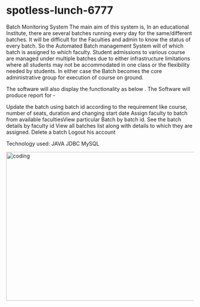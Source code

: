 # spotless-lunch-6777

Batch Monitoring System
The main aim of this system is, In an educational Institute, there are several batches running every day for the same/different batches. It will be difficult for the Faculties and admin to know the status of every batch. So the Automated Batch management System will of which batch is
assigned to which faculty.
Student admissions to various course are managed under multiple batches due to either infrastructure limitations where all students may not be accommodated in one class or the flexibility needed by students. In either case the Batch becomes the core administrative group for execution of course on ground.


The software will also display the functionality as below . The Software will produce report for -

Update the batch using batch id according to the requirement like course, number of
seats, duration and changing start date
Assign faculty to batch from available facultiesView particular Batch by batch id.
See the batch details by faculty id
View all batches list along with details to which they are assigned.
Delete a batch
Logout his account


Technology used:
JAVA
JDBC
MySQL

<img align="right" alt="coding" width="1100" Height="400" src="[https://www.freecodecamp.org/news/content/images/2022/11/hire-full-stack-developers1546507474317-1.gif](https://user-images.githubusercontent.com/87129673/212978835-a169a8e7-e92f-43a1-af15-6922438fd43b.png)">
